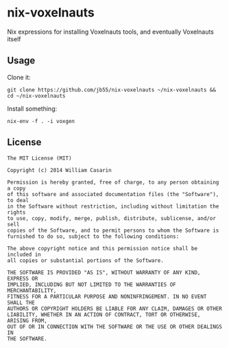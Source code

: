 # nix-voxelnauts

  Nix expressions for installing Voxelnauts tools, and eventually Voxelnauts
  itself

## Usage

  Clone it:

    git clone https://github.com/jb55/nix-voxelnauts ~/nix-voxelnauts && cd ~/nix-voxelnauts

  Install something:

    nix-env -f . -i voxgen

## License

    The MIT License (MIT)
  
    Copyright (c) 2014 William Casarin
  
    Permission is hereby granted, free of charge, to any person obtaining a copy
    of this software and associated documentation files (the "Software"), to deal
    in the Software without restriction, including without limitation the rights
    to use, copy, modify, merge, publish, distribute, sublicense, and/or sell
    copies of the Software, and to permit persons to whom the Software is
    furnished to do so, subject to the following conditions:
  
    The above copyright notice and this permission notice shall be included in
    all copies or substantial portions of the Software.
  
    THE SOFTWARE IS PROVIDED "AS IS", WITHOUT WARRANTY OF ANY KIND, EXPRESS OR
    IMPLIED, INCLUDING BUT NOT LIMITED TO THE WARRANTIES OF MERCHANTABILITY,
    FITNESS FOR A PARTICULAR PURPOSE AND NONINFRINGEMENT. IN NO EVENT SHALL THE
    AUTHORS OR COPYRIGHT HOLDERS BE LIABLE FOR ANY CLAIM, DAMAGES OR OTHER
    LIABILITY, WHETHER IN AN ACTION OF CONTRACT, TORT OR OTHERWISE, ARISING FROM,
    OUT OF OR IN CONNECTION WITH THE SOFTWARE OR THE USE OR OTHER DEALINGS IN
    THE SOFTWARE.
